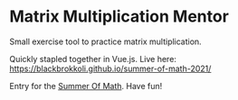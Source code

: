 # Matrix Multiplication Mentor

Small exercise tool to practice matrix multiplication.

Quickly stapled together in Vue.js. Live here: <https://blackbrokkoli.github.io/summer-of-math-2021/>

Entry for the [Summer Of Math](https://www.3blue1brown.com/blog/some1). Have fun!

